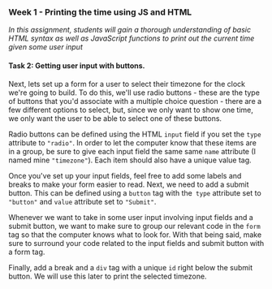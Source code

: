 ### Week 1 - Printing the time using JS and HTML 

*In this assignment, students will gain a thorough understanding of basic HTML syntax as well as JavaScript functions to print out the current time given some user input*

#### Task 2: Getting user input with buttons.

Next, lets set up a form for a user to select their timezone for the clock we're going to build.  To do this, we'll use radio buttons - these are the type of buttons that you'd associate with a multiple choice question - there are a few different options to select, but, since we only want to show one time, we only want the user to be able to select one of these buttons.

Radio buttons can be defined using the HTML `input` field if you set the `type` attribute to `"radio"`.  In order to let the computer know that these items are in a group, be sure to give each input field the same same `name` attribute (I named mine `"timezone"`). Each item should also have a unique value tag.

Once you've set up your input fields, feel free to add some labels and breaks to make your form easier to read.  Next, we need to add a submit button.  This can be defined using a `button` tag with the` type` attribute set to `"button"` and `value` attribute set to `"Submit"`.  

Whenever we want to take in some user input involving input fields and a submit button, we want to make sure to group our relevant code in the `form` tag so that the computer knows what to look for.  With that being said, make sure to surround your code related to the input fields and submit button with a form tag.

Finally, add a break and a `div` tag with a unique `id` right below the submit button.  We will use this later to print the selected timezone.